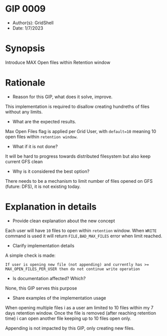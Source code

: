 # GIP 0009
- Author(s): GridShell
- Date: 1/7/2023

# Synopsis
Introduce MAX Open files within Retention window

# Rationale
- Reason for this GIP, what does it solve, improve. 

This implementation is required to disallow creating hundreths of files without any limits.

- What are the expected results.

Max Open Files flag is applied per Grid User, with `default=10` meaning 10 open files within `retention window`.

- What if it is not done?

It will be hard to progress towards distributed filesystem but also keep current GFS clean

- Why is it considered the best option?

There needs to be a mechanism to limit number of files opened on GFS (future: DFS), it is not existing today.

# Explanation in details
- Provide clean explanation about the new concept

Each user will have `10` files to open within `retention` window.
When `WRITE` command is used it will return `FILE,BAD_MAX_FILES` error when limit reached.

- Clarify implementation details

A simple check is made:

`If user is opening new file (not appending) and currently has >= MAX_OPEN_FILES_PER_USER then do not continue write operation`

- Is documentation affected? Which?

None, this GIP serves this purpose

- Share examples of the implementation usage

When opening multiple files i as a user am limited to 10 files within my 7 days retention window.
Once the file is removed (after reaching retention time) i can open another file keeping up to 10 files open only.

Appending is not impacted by this GIP, only creating new files.



